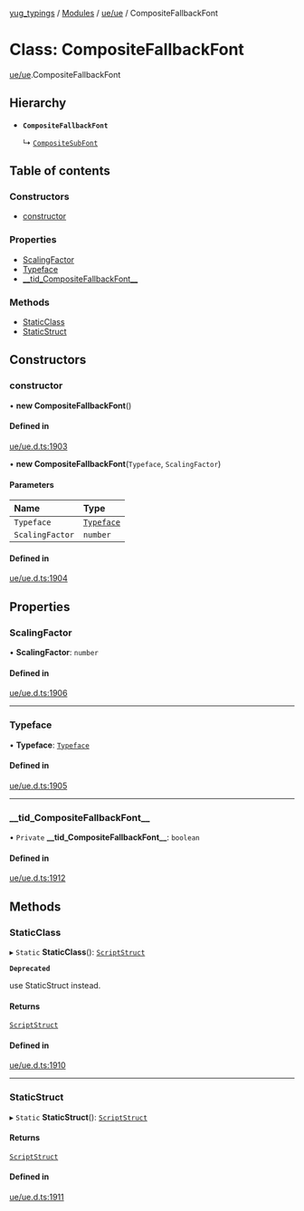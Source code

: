 [yug_typings](../README.md) / [Modules](../modules.md) / [ue/ue](../modules/ue_ue.md) / CompositeFallbackFont

# Class: CompositeFallbackFont

[ue/ue](../modules/ue_ue.md).CompositeFallbackFont

## Hierarchy

- **`CompositeFallbackFont`**

  ↳ [`CompositeSubFont`](ue_ue.CompositeSubFont.md)

## Table of contents

### Constructors

- [constructor](ue_ue.CompositeFallbackFont.md#constructor)

### Properties

- [ScalingFactor](ue_ue.CompositeFallbackFont.md#scalingfactor)
- [Typeface](ue_ue.CompositeFallbackFont.md#typeface)
- [\_\_tid\_CompositeFallbackFont\_\_](ue_ue.CompositeFallbackFont.md#__tid_compositefallbackfont__)

### Methods

- [StaticClass](ue_ue.CompositeFallbackFont.md#staticclass)
- [StaticStruct](ue_ue.CompositeFallbackFont.md#staticstruct)

## Constructors

### constructor

• **new CompositeFallbackFont**()

#### Defined in

[ue/ue.d.ts:1903](https://github.com/YugMetaverse/yug_typings/blob/25cad34/ue/ue.d.ts#L1903)

• **new CompositeFallbackFont**(`Typeface`, `ScalingFactor`)

#### Parameters

| Name | Type |
| :------ | :------ |
| `Typeface` | [`Typeface`](ue_ue.Typeface.md) |
| `ScalingFactor` | `number` |

#### Defined in

[ue/ue.d.ts:1904](https://github.com/YugMetaverse/yug_typings/blob/25cad34/ue/ue.d.ts#L1904)

## Properties

### ScalingFactor

• **ScalingFactor**: `number`

#### Defined in

[ue/ue.d.ts:1906](https://github.com/YugMetaverse/yug_typings/blob/25cad34/ue/ue.d.ts#L1906)

___

### Typeface

• **Typeface**: [`Typeface`](ue_ue.Typeface.md)

#### Defined in

[ue/ue.d.ts:1905](https://github.com/YugMetaverse/yug_typings/blob/25cad34/ue/ue.d.ts#L1905)

___

### \_\_tid\_CompositeFallbackFont\_\_

• `Private` **\_\_tid\_CompositeFallbackFont\_\_**: `boolean`

#### Defined in

[ue/ue.d.ts:1912](https://github.com/YugMetaverse/yug_typings/blob/25cad34/ue/ue.d.ts#L1912)

## Methods

### StaticClass

▸ `Static` **StaticClass**(): [`ScriptStruct`](ue_ue.ScriptStruct.md)

**`Deprecated`**

use StaticStruct instead.

#### Returns

[`ScriptStruct`](ue_ue.ScriptStruct.md)

#### Defined in

[ue/ue.d.ts:1910](https://github.com/YugMetaverse/yug_typings/blob/25cad34/ue/ue.d.ts#L1910)

___

### StaticStruct

▸ `Static` **StaticStruct**(): [`ScriptStruct`](ue_ue.ScriptStruct.md)

#### Returns

[`ScriptStruct`](ue_ue.ScriptStruct.md)

#### Defined in

[ue/ue.d.ts:1911](https://github.com/YugMetaverse/yug_typings/blob/25cad34/ue/ue.d.ts#L1911)

